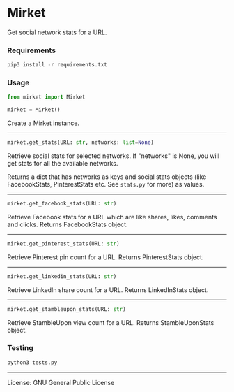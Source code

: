 # Mirket
Get social network stats for a URL.

### Requirements
```python
pip3 install -r requirements.txt
```

### Usage
```python
from mirket import Mirket

mirket = Mirket()
```

Create a Mirket instance.

---

```python
mirket.get_stats(URL: str, networks: list=None)
```

Retrieve social stats for selected networks. If "networks" is None, you will get stats for all the available networks.

Returns a dict that has networks as keys and social stats objects (like FacebookStats, PinterestStats etc. See `stats.py` for more) as values.

---

```python
mirket.get_facebook_stats(URL: str)
```

Retrieve Facebook stats for a URL which are like shares, likes, comments and clicks. Returns FacebookStats object.

---

```python
mirket.get_pinterest_stats(URL: str)
```

Retrieve Pinterest pin count for a URL. Returns PinterestStats object.

---

```python
mirket.get_linkedin_stats(URL: str)
```

Retrieve LinkedIn share count for a URL. Returns LinkedInStats object.

---

```python
mirket.get_stambleupon_stats(URL: str)
```

Retrieve StambleUpon view count for a URL. Returns StambleUponStats object.

### Testing
```python
python3 tests.py
```

---

License: GNU General Public License
